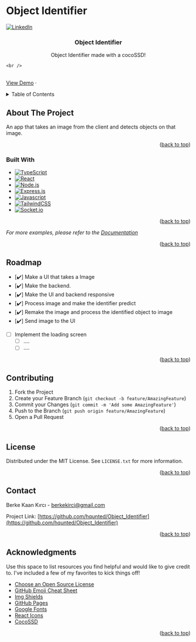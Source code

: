# Object Identifier

<a name="readme-top"></a>

[![LinkedIn][linkedin-shield]][linkedin-url]

  <h3 align="center">Object Identifier</h3>

  <p align="center">
    Object Identifier made with a cocoSSD!
    <br />
   
    <br />
   <br />
    <a href="https://objectidentifierr.netlify.app/">View Demo</a>
    ·
  </p>
</div>

<!-- TABLE OF CONTENTS -->
<details>
  <summary>Table of Contents</summary>
  <ol>
    <li>
      <a href="#about-the-project">About The Project</a>
      <ul>
        <li><a href="#built-with">Built With</a></li>
      </ul>
    </li>
    <li><a href="#roadmap">Roadmap</a></li>
    <li><a href="#license">License</a></li>
    <li><a href="#contact">Contact</a></li>
    <li><a href="#acknowledgments">Acknowledgments</a></li>
  </ol>
</details>

<!-- ABOUT THE PROJECT -->

## About The Project

An app that takes an image from the client and detects objects on that image.

<p align="right">(<a href="#readme-top">back to top</a>)</p>

### Built With

- [![TypeScript][typescript.js]][typescript-url]
- [![React][react.js]][react-url]
- [![Node.js][node.js]][node-url]
- [![Express.js][express.js]][express-url]
- [![Javascript][javascript]][javascript-url]
- [![TailwindCSS][tailwindcss]][tailwindcss-url]
- [![Socket.io][SocketIo]][SocketIo-url]

<p align="right">(<a href="#readme-top">back to top</a>)</p>

_For more examples, please refer to the [Documentation](https://example.com)_

<p align="right">(<a href="#readme-top">back to top</a>)</p>

<!-- ROADMAP -->

## Roadmap

- [✔️] Make a UI that takes a Image
- [✔️] Make the backend.
- [✔️] Make the UI and backend responsive
- [✔️] Process image and make the identifier predict
- [✔️] Remake the image and process the identified object to image
- [✔️] Send image to the UI
- [ ] Implement the loading screen
  - [ ] ....
  - [ ] ....

<p align="right">(<a href="#readme-top">back to top</a>)</p>

<!-- CONTRIBUTING -->

## Contributing

1. Fork the Project
2. Create your Feature Branch (`git checkout -b feature/AmazingFeature`)
3. Commit your Changes (`git commit -m 'Add some AmazingFeature'`)
4. Push to the Branch (`git push origin feature/AmazingFeature`)
5. Open a Pull Request

<p align="right">(<a href="#readme-top">back to top</a>)</p>

<!-- LICENSE -->

## License

Distributed under the MIT License. See `LICENSE.txt` for more information.

<p align="right">(<a href="#readme-top">back to top</a>)</p>

<!-- CONTACT -->

## Contact

Berke Kaan Kırcı - berkekirci@gmail.com

Project Link: [https://github.com/hqunted/Object_Identifier](https://github.com/hqunted/Object_Identifier)

<p align="right">(<a href="#readme-top">back to top</a>)</p>

<!-- ACKNOWLEDGMENTS -->

## Acknowledgments

Use this space to list resources you find helpful and would like to give credit to. I've included a few of my favorites to kick things off!

- [Choose an Open Source License](https://choosealicense.com)
- [GitHub Emoji Cheat Sheet](https://www.webpagefx.com/tools/emoji-cheat-sheet)
- [Img Shields](https://shields.io)
- [GitHub Pages](https://pages.github.com)
- [Google Fonts](https://fonts.google.com/)
- [React Icons](https://react-icons.github.io/react-icons/search)
- [CocoSSD](https://github.com/tensorflow/tfjs-models/tree/master/coco-ssd)

<p align="right">(<a href="#readme-top">back to top</a>)</p>

<!-- MARKDOWN LINKS & IMAGES -->
<!-- https://www.markdownguide.org/basic-syntax/#reference-style-links -->

[contributors-shield]: https://img.shields.io/github/contributors/othneildrew/Best-README-Template.svg?style=for-the-badge
[contributors-url]: https://github.com/othneildrew/Best-README-Template/graphs/contributors
[forks-shield]: https://img.shields.io/github/forks/othneildrew/Best-README-Template.svg?style=for-the-badge
[forks-url]: https://github.com/othneildrew/Best-README-Template/network/members
[stars-shield]: https://img.shields.io/github/stars/othneildrew/Best-README-Template.svg?style=for-the-badge
[stars-url]: https://github.com/othneildrew/Best-README-Template/stargazers
[issues-shield]: https://img.shields.io/github/issues/othneildrew/Best-README-Template.svg?style=for-the-badge
[issues-url]: https://github.com/othneildrew/Best-README-Template/issues
[license-shield]: https://img.shields.io/github/license/othneildrew/Best-README-Template.svg?style=for-the-badge
[license-url]: https://github.com/othneildrew/Best-README-Template/blob/master/LICENSE.txt
[linkedin-shield]: https://img.shields.io/badge/-LinkedIn-black.svg?style=for-the-badge&logo=linkedin&colorB=555
[linkedin-url]: https://www.linkedin.com/in/berke-kaan-k%C4%B1rc%C4%B1/
[product-screenshot]: images/screenshot.png
[typescript.js]: https://shields.io/badge/TypeScript-3178C6?logo=TypeScript&logoColor=FFF&style=flat-square
[typescript-url]: https://www.typescriptlang.org/
[react.js]: https://img.shields.io/badge/React-20232A?style=for-the-badge&logo=react&logoColor=61DAFB
[react-url]: https://reactjs.org/
[node.js]: https://img.shields.io/badge/Node.js-43853D?style=for-the-badge&logo=node.js&logoColor=white
[node-url]: https://nodejs.org/en
[express.js]: https://img.shields.io/badge/Express.js-404D59?style=for-the-badge
[express-url]: https://expressjs.com/
[javascript]: https://img.shields.io/badge/JavaScript-323330?style=for-the-badge&logo=javascript&logoColor=F7DF1E
[javascript-url]: https://www.javascript.com/
[tailwindcss]: https://img.shields.io/badge/Tailwind_CSS-38B2AC?style=for-the-badge&logo=tailwind-css&logoColor=white
[tailwindcss-url]: https://tailwindcss.com/
[SocketIo]: https://img.shields.io/badge/Socket.io-black?style=for-the-badge&logo=socket.io&badgeColor=010101
[SocketIo-url]: https://socket.io/
